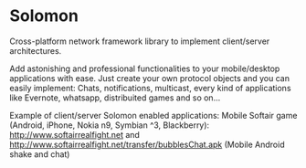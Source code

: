 Solomon
=======

Cross-platform network framework library to implement client/server architectures.

Add astonishing and professional functionalities to your mobile/desktop applications with ease.
Just create your own protocol objects and you can easily implement:
Chats, notifications, multicast, every kind of applications like Evernote, whatsapp, distribuited games and so on...

Example of client/server Solomon enabled applications:
Mobile Softair game (Android, iPhone, Nokia n9, Symbian ^3, Blackberry): http://www.softairrealfight.net
and http://www.softairrealfight.net/transfer/bubblesChat.apk (Mobile Android shake and chat)



